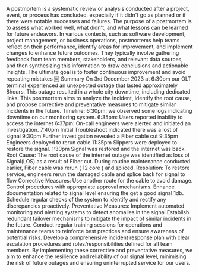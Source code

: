 A postmortem is a systematic review or analysis conducted after a project, event, or process has concluded, especially if it didn't go as planned or if there were notable successes and failures. The purpose of a postmortem is to assess what worked well, what didn't, and what lessons can be learned for future endeavors.
In various contexts, such as software development, project management, or business operations, postmortems help teams reflect on their performance, identify areas for improvement, and implement changes to enhance future outcomes. They typically involve gathering feedback from team members, stakeholders, and relevant data sources, and then synthesizing this information to draw conclusions and actionable insights. The ultimate goal is to foster continuous improvement and avoid repeating mistakes
￼
Summary On 3rd December 2023 at 6:30pm our OLT terminal experienced an unexpected outage that lasted approximately 8hours. This outage resulted in a whole city downtime, including dedicated links. This postmortem aims to analyze the incident, identify the root cause, and propose corrective and preventative measures to mitigate similar incidents in the future.
Timeline: 6:30pm: we observed some logs indicating downtime on our monitoring system. 6:35pm: Users reported inability to access the internet 6:37pm: On-call engineers were alerted and initiated an investigation. 7:40pm Initial Troubleshoot indicated there was a lost of signal 9:30pm Further investigation revealed a Fiber cable cut 9:35pm Engineers deployed to rerun cable 11:35pm Slippers were deployed to restore the signal. 1:30pm Signal was restored and the internet was back. Root Cause: The root cause of the internet outage was identified as loss of Signal(LOS) as a result of Fiber cut. During routine maintenance conducted earlier, Fiber cable was rerun ( 12 core ) and spliced.
Resolution: To restore service, engineers rerun the damaged cable and splice back for signal to flow
Corrective Measures: Use another route for the cable to avoid damage. Control procedures with appropriate approval mechanisms. Enhance documentation related to signal level ensuring the get a good signal 1db. Schedule regular checks of the system to identify and rectify any discrepancies proactively. Preventative Measures: Implement automated monitoring and alerting systems to detect anomalies in the signal Establish redundant failover mechanisms to mitigate the impact of similar incidents in the future. Conduct regular training sessions for operations and maintenance teams to reinforce best practices and ensure awareness of potential risks. Develop a comprehensive incident response plan with clear escalation procedures and roles/responsibilities defined for all team members. By implementing these corrective and preventative measures, we aim to enhance the resilience and reliability of our signal level, minimising the risk of future outages and ensuring uninterrupted service for our users.

